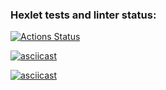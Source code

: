 ### Hexlet tests and linter status:

[![Actions Status](https://github.com/Zhekachka/qa-auto-engineer-javascript-project-44/actions/workflows/hexlet-check.yml/badge.svg)](https://github.com/Zhekachka/qa-auto-engineer-javascript-project-44/actions)

[![asciicast](https://asciinema.org/a/SsPZZTEQOCHx0Xr2KtDdhmS1m.svg)](https://asciinema.org/a/SsPZZTEQOCHx0Xr2KtDdhmS1m)

[![asciicast](https://asciinema.org/a/X9TgSaxUcJ2ivT4T1EqnNsvBV.svg)](https://asciinema.org/a/X9TgSaxUcJ2ivT4T1EqnNsvBV)